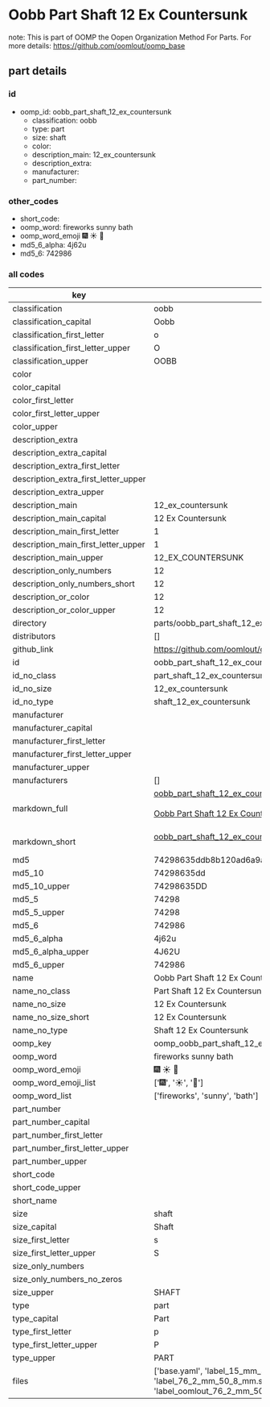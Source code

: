 # Oobb Part Shaft 12 Ex Countersunk  

note: This is part of OOMP the Oopen Organization Method For Parts. For more details: https://github.com/oomlout/oomp_base

##  part details





### id
* oomp_id: oobb_part_shaft_12_ex_countersunk
  * classification: oobb
  * type: part
  * size: shaft
  * color: 
  * description_main: 12_ex_countersunk
  * description_extra: 
  * manufacturer: 
  * part_number: 

### other_codes
* short_code: 
* oomp_word: fireworks sunny bath
* oomp_word_emoji :fireworks: :sunny: :bath:
* md5_6_alpha: 4j62u
* md5_6: 742986

### all codes 
| key | value |  
| --- | --- |  
| classification | oobb |  
| classification_capital | Oobb |  
| classification_first_letter | o |  
| classification_first_letter_upper | O |  
| classification_upper | OOBB |  
| color |  |  
| color_capital |  |  
| color_first_letter |  |  
| color_first_letter_upper |  |  
| color_upper |  |  
| description_extra |  |  
| description_extra_capital |  |  
| description_extra_first_letter |  |  
| description_extra_first_letter_upper |  |  
| description_extra_upper |  |  
| description_main | 12_ex_countersunk |  
| description_main_capital | 12 Ex Countersunk |  
| description_main_first_letter | 1 |  
| description_main_first_letter_upper | 1 |  
| description_main_upper | 12_EX_COUNTERSUNK |  
| description_only_numbers | 12 |  
| description_only_numbers_short | 12 |  
| description_or_color | 12 |  
| description_or_color_upper | 12 |  
| directory | parts/oobb_part_shaft_12_ex_countersunk |  
| distributors | [] |  
| github_link | https://github.com/oomlout/oomlout_oomp_part_src/tree/main/parts/oobb_part_shaft_12_ex_countersunk/working |  
| id | oobb_part_shaft_12_ex_countersunk |  
| id_no_class | part_shaft_12_ex_countersunk |  
| id_no_size | 12_ex_countersunk |  
| id_no_type | shaft_12_ex_countersunk |  
| manufacturer |  |  
| manufacturer_capital |  |  
| manufacturer_first_letter |  |  
| manufacturer_first_letter_upper |  |  
| manufacturer_upper |  |  
| manufacturers | [] |  
| markdown_full | [oobb_part_shaft_12_ex_countersunk](https://github.com/oomlout/oomlout_oomp_part_src/tree/main/parts/oobb_part_shaft_12_ex_countersunk/working)<br>[](https://github.com/oomlout/oomlout_oomp_part_src/tree/main/parts/oobb_part_shaft_12_ex_countersunk/working)<br>[Oobb Part Shaft 12 Ex Countersunk](https://github.com/oomlout/oomlout_oomp_part_src/tree/main/parts/oobb_part_shaft_12_ex_countersunk/working)<br><br> |  
| markdown_short | [oobb_part_shaft_12_ex_countersunk](https://github.com/oomlout/oomlout_oomp_part_src/tree/main/parts/oobb_part_shaft_12_ex_countersunk/working)<br><br> |  
| md5 | 74298635ddb8b120ad6a9ae2c344d648 |  
| md5_10 | 74298635dd |  
| md5_10_upper | 74298635DD |  
| md5_5 | 74298 |  
| md5_5_upper | 74298 |  
| md5_6 | 742986 |  
| md5_6_alpha | 4j62u |  
| md5_6_alpha_upper | 4J62U |  
| md5_6_upper | 742986 |  
| name | Oobb Part Shaft 12 Ex Countersunk |  
| name_no_class | Part Shaft 12 Ex Countersunk |  
| name_no_size | 12 Ex Countersunk |  
| name_no_size_short | 12 Ex Countersunk |  
| name_no_type | Shaft 12 Ex Countersunk |  
| oomp_key | oomp_oobb_part_shaft_12_ex_countersunk |  
| oomp_word | fireworks sunny bath |  
| oomp_word_emoji | :fireworks: :sunny: :bath: |  
| oomp_word_emoji_list | [':fireworks:', ':sunny:', ':bath:'] |  
| oomp_word_list | ['fireworks', 'sunny', 'bath'] |  
| part_number |  |  
| part_number_capital |  |  
| part_number_first_letter |  |  
| part_number_first_letter_upper |  |  
| part_number_upper |  |  
| short_code |  |  
| short_code_upper |  |  
| short_name |  |  
| size | shaft |  
| size_capital | Shaft |  
| size_first_letter | s |  
| size_first_letter_upper | S |  
| size_only_numbers |  |  
| size_only_numbers_no_zeros |  |  
| size_upper | SHAFT |  
| type | part |  
| type_capital | Part |  
| type_first_letter | p |  
| type_first_letter_upper | P |  
| type_upper | PART |  
| files | ['base.yaml', 'label_15_mm_30_mm.pdf', 'label_15_mm_30_mm.svg', 'label_76_2_mm_50_8_mm.pdf', 'label_76_2_mm_50_8_mm.svg', 'label_oomlout_76_2_mm_50_8_mm.pdf', 'label_oomlout_76_2_mm_50_8_mm.svg', 'readme.md', 'working.json', 'working.yaml'] |  
